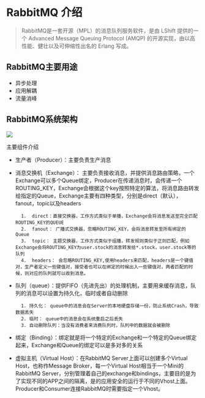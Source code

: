# RabbitMQ 介绍 #

> RabbitMQ是一套开源（MPL）的消息队列服务软件，是由 LShift 提供的一个 Advanced Message Queuing Protocol (AMQP) 的开源实现，由以高性能、健壮以及可伸缩性出名的 Erlang 写成。

## RabbitMQ主要用途 ##
- 异步处理
- 应用解耦
- 流量消峰


## RabbitMQ系统架构 ##
![](http://ww1.sinaimg.cn/large/005WXpR7ly1g0l7s6u95oj310c0jdqin.jpg)

主要组件介绍

- 生产者（Producer）：主要负责生产消息

- 消息交换机（Exchange）： 主要负责接收消息，并提供消息路由策略，一个Exchange可以多个Queue绑定，Producer在传递消息时，会传递一个ROUTING_KEY，Exchange会根据这个key按照特定的算法，将消息路由转发给指定的Queue，Exchange主要有四种类型，分别是direct（默认），fanout，topic以及headers
		
		1.  direct：直接交换器，工作方式类似于单播，Exchange会将消息发送至完全匹配ROUTING_KEY的QUEUE
		2.  fanout： 广播式交换器，忽略ROUTING_KEY，会将消息转发至所有绑定的Queue
		3.  topic： 主题交换器，工作方式类似于组播，转发规则类似于正则匹配，例如Exchange会将ROUTING_KEY为user.stock的消息转发给*.stock，user.stock等的队列
		4.  headers： 会忽略ROUTING_KEY,使用headers来匹配，headers是一个键值对，生产者定义一些键值对，接受者也可以在绑定的时候出入一些键值对，两者匹配的时候，则对应的队列就可以收到消息。

- 队列（queue）：提供FIFO（先进先出）的处理机制，主要用来缓存消息，队列的消息可以设置为持久化，临时或者自动删除

		
		1. 持久化： queue中的消息会在Server的本地硬盘存储一份，防止系统Crash，导致数据丢失
		2. 临时： queue中的消息会在系统重启之后丢失
		3. 自动删除队列：当没有消费者来消费队列时，队列中的数据就会被删除

- 绑定（Binding）：绑定就是将一个特定的Exchange和一个特定的Queue绑定起来，Exchange和Queue的绑定可以是多对多的关系

- 虚拟主机（Virtual Host）：在RabbitMQ Server上面可以创建多个Virtual Host，也称作Message Broker，每一个Virtual Host相当于一个Mini的RabbitMQ Server，分别管理着自己的exchange和bindings，主要目的是为了实现不同的APP之间的隔离，是的应用安全的运行于不同的Vhost上面。Producer和Consumer连接RabbitMQ时需要指定一个Vhost。